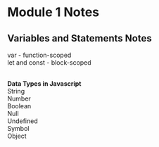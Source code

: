 # Module 1 Notes

## Variables and Statements Notes
var - function-scoped <br/>
let and const - block-scoped <br/><br/>

**Data Types in Javascript** <br/>
String <br/>
Number <br/>
Boolean <br/>
Null <br/>
Undefined <br/>
Symbol <br/>
Object <br/>
